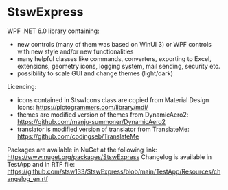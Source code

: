 # StswExpress
WPF .NET 6.0 library containing:
- new controls (many of them was based on WinUI 3) or WPF controls with new style and/or new functionalities
- many helpful classes like commands, converters, exporting to Excel, extensions, geometry icons, logging system, mail sending, security etc.
- possibility to scale GUI and change themes (light/dark)

Licencing:
- icons contained in StswIcons class are copied from Material Design Icons: https://pictogrammers.com/library/mdi/
- themes are modified version of themes from DynamicAero2: https://github.com/manju-summoner/DynamicAero2
- translator is modified version of translator from TranslateMe: https://github.com/codingseb/TranslateMe

Packages are available in NuGet at the following link: https://www.nuget.org/packages/StswExpress
Changelog is available in TestApp and in RTF file: https://github.com/stsw133/StswExpress/blob/main/TestApp/Resources/changelog_en.rtf